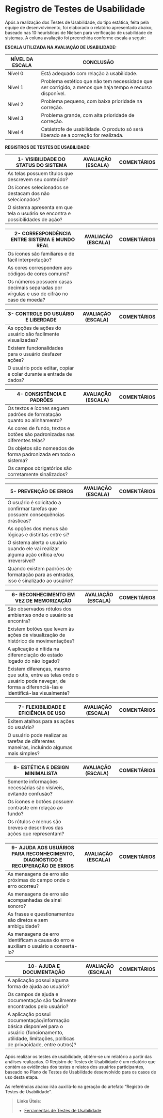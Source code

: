 # Registro de Testes de Usabilidade

Após a realização dos Testes de Usabilidade, do tipo estática, feita pela equipe de desenvolvimento, foi elaborado o relatório apresentado abaixo, baseado nas 10 heurísticas de Nielsen para verificação de usabilidade de sistemas.
A coluna avaliação foi preenchida conforme escala a seguir:

**ESCALA UTILIZADA NA AVALIAÇÃO DE USABILIDADE:**

| **NÍVEL DA ESCALA**| **CONCLUSÃO** | 
|---|---|
| Nível 0	| Está adequado com relação à usabilidade. |
| Nível 1	| Problema estético que não tem necessidade que ser corrigido, a menos que haja tempo e recurso disponível. |
| Nível 2	| Problema pequeno, com baixa prioridade na correção. |
| Nível 3	| Problema grande, com alta prioridade de correção. |
| Nível 4	| Catástrofe de usabilidade. O produto só será liberado se a correção for realizada. |

**REGISTROS DE TESTES DE USABILIDADE:**


| **1- VISIBILIDADE DO STATUS DO SISTEMA** | **AVALIAÇÃO (ESCALA)** | **COMENTÁRIOS** | 
|---|---|---|
| As telas possuem títulos que descrevem seu conteúdo? |   |   |
| Os ícones selecionados se destacam dos não selecionados? |   |   |
| O sistema apresenta em que tela o usuário se encontra e possibilidades de ação? |   |   |

| **2- CORRESPONDÊNCIA ENTRE SISTEMA E MUNDO REAL** | **AVALIAÇÃO (ESCALA)** | **COMENTÁRIOS** | 
|---|---|---|
| Os ícones são familiares e de fácil interpretação?  |   |   |
| As cores correspondem aos códigos de cores comuns?  |   |   |
| Os números possuem casas decimais separadas por vírgulas e uso de cifrão no caso de moeda? |   |   |

| **3- CONTROLE DO USUÁRIO E LIBERDADE** | **AVALIAÇÃO (ESCALA)** | **COMENTÁRIOS** | 
|---|---|---|
| As opções de ações do usuário são facilmente visualizadas? |   |   | 
| Existem funcionalidades para o usuário desfazer ações? |   |   | 
| O usuário pode editar, copiar e colar durante a entrada de dados? |   |   |

| **4- CONSISTÊNCIA E PADRÕES** | **AVALIAÇÃO (ESCALA)** | **COMENTÁRIOS** | 
|---|---|---|
| Os textos e ícones seguem padrões de formatação quanto ao alinhamento? |   |   | 
| As cores de fundo, textos e botões são padronizadas nas diferentes telas? |   |   |  
| Os objetos são nomeados de forma padronizada em todo o sistema? |   |   | 
| Os campos obrigatórios são corretamente sinalizados?  |   |   |

| **5- PREVENÇÃO DE ERROS** | **AVALIAÇÃO (ESCALA)** | **COMENTÁRIOS** | 
|---|---|---|
| O usuário é solicitado a confirmar tarefas que possuem consequências drásticas? |   |   | 
| As opções dos menus são lógicas e distintas entre si?  |   |   |  
| O sistema alerta o usuário quando ele vai realizar alguma ação crítica e/ou irreversível? |   |   |
| Quando existem padrões de formatação para as entradas, isso é sinalizado ao usuário? |   |   |

| **6- RECONHECIMENTO EM VEZ DE MEMORIZAÇÃO** | **AVALIAÇÃO (ESCALA)** | **COMENTÁRIOS** | 
|---|---|---|
| São observados rótulos dos ambientes onde o usuário se encontra? |   |   | 
| Existem botões que levem às ações de visualização de histórico de movimentações? |   |   |  
| A aplicação é nítida na diferenciação do estado logado do não logado?  |   |   | 
| Existem diferenças, mesmo que sutis, entre as telas onde o usuário pode navegar, de forma a diferenciá-las e identificá-las visualmente?  |   |   |

| **7- FLEXIBILIDADE E EFICIÊNCIA DE USO** | **AVALIAÇÃO (ESCALA)** | **COMENTÁRIOS** | 
|---|---|---|
| Exitem atalhos para as ações do usuário? |   |   | 
| O usuário pode realizar as tarefas de diferentes maneiras, incluindo algumas mais simples? |   |   |  

| **8- ESTÉTICA E DESIGN MINIMALISTA** | **AVALIAÇÃO (ESCALA)** | **COMENTÁRIOS** | 
|---|---|---|
| Somente informações necessárias são visíveis, evitando confusão? |   |   | 
| Os ícones e botões possuem contraste em relação ao fundo? |   |   |  
| Os rótulos e menus são breves e descritivos das ações que representam?  |   |   | 

| **9- AJUDA AOS USUÁRIOS PARA RECONHECIMENTO, DIAGNÓSTICO E RECUPERAÇÃO DE ERROS** | **AVALIAÇÃO (ESCALA)** | **COMENTÁRIOS** | 
|---|---|---|
| As mensagens de erro são próximas do campo onde o erro ocorreu? |   |   | 
| As mensagens de erro são acompanhadas de sinal sonoro? |   |   |  
| As frases e questionamentos são diretos e sem ambiguidade? |   |   | 
| As mensagens de erro identificam a causa do erro e auxiliam o usuário a consertá-lo? |   |   |

| **10- AJUDA E DOCUMENTAÇÃO** | **AVALIAÇÃO (ESCALA)** | **COMENTÁRIOS** | 
|---|---|---|
| A aplicação possui alguma forma de ajuda ao usuário? |   |   | 
| Os campos de ajuda e documentação são facilmente encontrados pelo usuário? |   |   |  
| A aplicação possui documentação/informação básica disponível para o usuário (funcionamento, utilidade, limitações, políticas de privacidade, entre outros)? |   |   | 




Após realizar os testes de usabilidade, obtém-se um relatório a partir das análises realizadas. O Registro de Testes de Usabilidade é um relatório que contém as evidências dos testes e relatos dos usuários participantes, baseado no Plano de Testes de Usabilidade desenvolvido para os casos de uso desta etapa.

As referências abaixo irão auxiliá-lo na geração do artefato “Registro de Testes de Usabilidade”.

> **Links Úteis**:
> - [Ferramentas de Testes de Usabilidade](https://www.usability.gov/how-to-and-tools/resources/templates.html)
